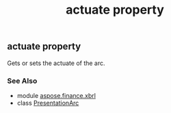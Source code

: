 ﻿---
title: actuate property
second_title: Aspose.Finance for Python via .NET API References
description: 
type: docs
weight: 50
url: /python-net/aspose.finance.xbrl/presentationarc/actuate/
is_root: false
---

## actuate property


Gets or sets the actuate of the arc.

### See Also
* module [aspose.finance.xbrl](../../)
* class [PresentationArc](/finance/python-net/aspose.finance.xbrl/presentationarc)
